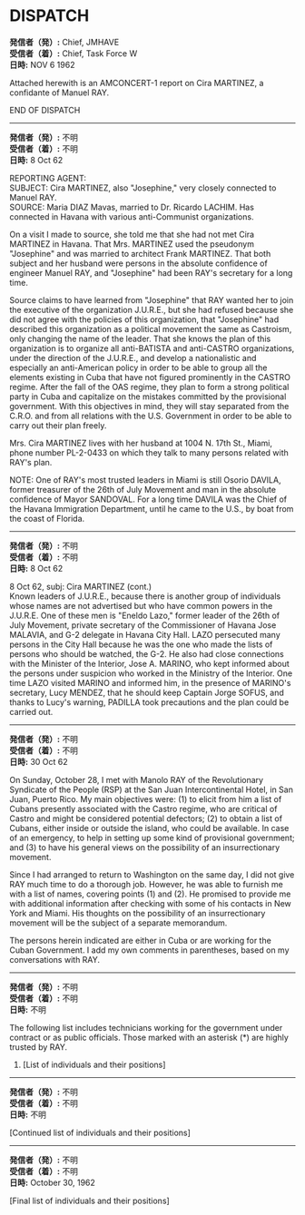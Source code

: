 # DISPATCH

**発信者（発）:** Chief, JMHAVE  
**受信者（着）:** Chief, Task Force W  
**日時:** NOV 6 1962  

Attached herewith is an AMCONCERT-1 report on Cira MARTINEZ, a confidante of Manuel RAY.

END OF DISPATCH

---

**発信者（発）:** 不明  
**受信者（着）:** 不明  
**日時:** 8 Oct 62  

REPORTING AGENT:  
SUBJECT: Cira MARTINEZ, also "Josephine," very closely connected to Manuel RAY.  
SOURCE: Maria DIAZ Mavas, married to Dr. Ricardo LACHIM. Has connected in Havana with various anti-Communist organizations.  

On a visit I made to source, she told me that she had not met Cira MARTINEZ in Havana. That Mrs. MARTINEZ used the pseudonym "Josephine" and was married to architect Frank MARTINEZ. That both subject and her husband were persons in the absolute confidence of engineer Manuel RAY, and "Josephine" had been RAY's secretary for a long time.  

Source claims to have learned from "Josephine" that RAY wanted her to join the executive of the organization J.U.R.E., but she had refused because she did not agree with the policies of this organization, that "Josephine" had described this organization as a political movement the same as Castroism, only changing the name of the leader. That she knows the plan of this organization is to organize all anti-BATISTA and anti-CASTRO organizations, under the direction of the J.U.R.E., and develop a nationalistic and especially an anti-American policy in order to be able to group all the elements existing in Cuba that have not figured prominently in the CASTRO regime. After the fall of the OAS regime, they plan to form a strong political party in Cuba and capitalize on the mistakes committed by the provisional government. With this objectives in mind, they will stay separated from the C.R.O. and from all relations with the U.S. Government in order to be able to carry out their plan freely.  

Mrs. Cira MARTINEZ lives with her husband at 1004 N. 17th St., Miami, phone number PL-2-0433 on which they talk to many persons related with RAY's plan.

NOTE: One of RAY's most trusted leaders in Miami is still Osorio DAVILA, former treasurer of the 26th of July Movement and man in the absolute confidence of Mayor SANDOVAL. For a long time DAVILA was the Chief of the Havana Immigration Department, until he came to the U.S., by boat from the coast of Florida.  

---

**発信者（発）:** 不明  
**受信者（着）:** 不明  
**日時:** 8 Oct 62  

8 Oct 62, subj: Cira MARTINEZ (cont.)  
Known leaders of J.U.R.E., because there is another group of individuals whose names are not advertised but who have common powers in the J.U.R.E. One of these men is "Eneldo Lazo," former leader of the 26th of July Movement, private secretary of the Commissioner of Havana Jose MALAVIA, and G-2 delegate in Havana City Hall. LAZO persecuted many persons in the City Hall because he was the one who made the lists of persons who should be watched, the G-2. He also had close connections with the Minister of the Interior, Jose A. MARINO, who kept informed about the persons under suspicion who worked in the Ministry of the Interior. One time LAZO visited MARINO and informed him, in the presence of MARINO's secretary, Lucy MENDEZ, that he should keep Captain Jorge SOFUS, and thanks to Lucy's warning, PADILLA took precautions and the plan could be carried out.  

---

**発信者（発）:** 不明  
**受信者（着）:** 不明  
**日時:** 30 Oct 62  

On Sunday, October 28, I met with Manolo RAY of the Revolutionary Syndicate of the People (RSP) at the San Juan Intercontinental Hotel, in San Juan, Puerto Rico. My main objectives were: (1) to elicit from him a list of Cubans presently associated with the Castro regime, who are critical of Castro and might be considered potential defectors; (2) to obtain a list of Cubans, either inside or outside the island, who could be available. In case of an emergency, to help in setting up some kind of provisional government; and (3) to have his general views on the possibility of an insurrectionary movement.  

Since I had arranged to return to Washington on the same day, I did not give RAY much time to do a thorough job. However, he was able to furnish me with a list of names, covering points (1) and (2). He promised to provide me with additional information after checking with some of his contacts in New York and Miami. His thoughts on the possibility of an insurrectionary movement will be the subject of a separate memorandum.  

The persons herein indicated are either in Cuba or are working for the Cuban Government. I add my own comments in parentheses, based on my conversations with RAY.  

---

**発信者（発）:** 不明  
**受信者（着）:** 不明  
**日時:** 不明  

The following list includes technicians working for the government under contract or as public officials. Those marked with an asterisk (*) are highly trusted by RAY.  

1. [List of individuals and their positions]  

---

**発信者（発）:** 不明  
**受信者（着）:** 不明  
**日時:** 不明  

[Continued list of individuals and their positions]  

---

**発信者（発）:** 不明  
**受信者（着）:** 不明  
**日時:** October 30, 1962  

[Final list of individuals and their positions]  